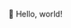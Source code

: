 👋 Hello, world!

<!---
NEWmeric/NEWmeric is a ✨ special ✨ repository because its `README.md` (this file) appears on your GitHub profile.
You can click the Preview link to take a look at your changes.
--->

